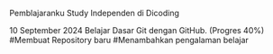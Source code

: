 Pemblajaranku Study Independen di Dicoding

10 September 2024
Belajar Dasar Git dengan GitHub. (Progres 40%)
#Membuat Repository baru
#Menambahkan pengalaman belajar
